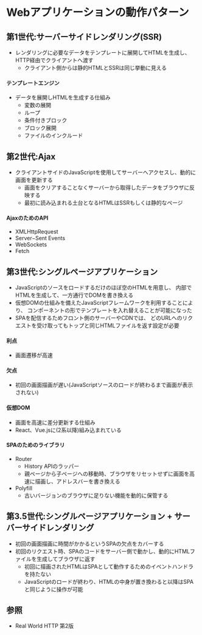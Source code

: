 # Webアプリケーションの動作パターン
## 第1世代:サーバーサイドレンダリング(SSR)
- レンダリングに必要なデータをテンプレートに展開してHTMLを生成し、HTTP経由でクライアントへ渡す
  - クライアント側からは静的HTMLとSSRは同じ挙動に見える

#### テンプレートエンジン
- データを展開しHTMLを生成する仕組み
  - 変数の展開
  - ループ
  - 条件付きブロック
  - ブロック展開
  - ファイルのインクルード

## 第2世代:Ajax
- クライアントサイドのJavaScriptを使用してサーバーへアクセスし、動的に画面を更新する
  - 画面をクリアすることなくサーバーから取得したデータをブラウザに反映する
  - 最初に読み込まれる土台となるHTMLはSSRもしくは静的なページ

#### AjaxのためのAPI
- XMLHttpRequest
- Server−Sent Events
- WebSockets
- Fetch

## 第3世代:シングルページアプリケーション
- JavaScriptのソースをロードするだけのほぼ空のHTMLを用意し、
  内部でHTMLを生成して、一方通行でDOMを書き換える
- 仮想DOMの仕組みを備えたJavaScriptフレームワークを利用することにより、
  コンポーネントの形でテンプレートを入れ替えることが可能になった
- SPAを配信するためフロント側のサーバーやCDNでは、
  どのURLへのリクエストを受け取ってもトップと同じHTMLファイルを返す設定が必要

#### 利点
- 画面遷移が高速

#### 欠点
- 初回の画面描画が遅い(JavaScriptソースのロードが終わるまで画面が表示されない)

#### 仮想DOM
- 画面を高速に差分更新する仕組み
- React、Vue.jsに(2系以降)組み込まれている

#### SPAのためのライブラリ
- Router
  - History APIのラッパー
  - 親ページから子ページへの移動時、ブラウザをリセットせずに画面を高速に描画し、アドレスバーを書き換える
- Polyfill
  - 古いバージョンのブラウザに足りない機能を動的に保管する

## 第3.5世代:シングルページアプリケーション + サーバーサイドレンダリング
- 初回の画面描画に時間がかかるというSPAの欠点をカバーする
- 初回のリクエスト時、SPAのコードをサーバー側で動かし、動的にHTMLファイルを生成してブラウザに返す
  - 初回に描画されたHTMLはSPAとして動作するためのイベントハンドラを持たない
  - JavaScriptのロードが終わり、HTMLの中身が置き換わると以降はSPAと同じように操作が可能

## 参照
- Real World HTTP 第2版

